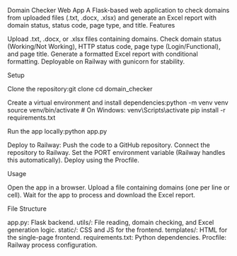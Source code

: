 Domain Checker Web App
A Flask-based web application to check domains from uploaded files (.txt, .docx, .xlsx) and generate an Excel report with domain status, status code, page type, and title.
Features

Upload .txt, .docx, or .xlsx files containing domains.
Check domain status (Working/Not Working), HTTP status code, page type (Login/Functional), and page title.
Generate a formatted Excel report with conditional formatting.
Deployable on Railway with gunicorn for stability.

Setup

Clone the repository:git clone <repository-url>
cd domain_checker


Create a virtual environment and install dependencies:python -m venv venv
source venv/bin/activate  # On Windows: venv\Scripts\activate
pip install -r requirements.txt


Run the app locally:python app.py


Deploy to Railway:
Push the code to a GitHub repository.
Connect the repository to Railway.
Set the PORT environment variable (Railway handles this automatically).
Deploy using the Procfile.



Usage

Open the app in a browser.
Upload a file containing domains (one per line or cell).
Wait for the app to process and download the Excel report.

File Structure

app.py: Flask backend.
utils/: File reading, domain checking, and Excel generation logic.
static/: CSS and JS for the frontend.
templates/: HTML for the single-page frontend.
requirements.txt: Python dependencies.
Procfile: Railway process configuration.

